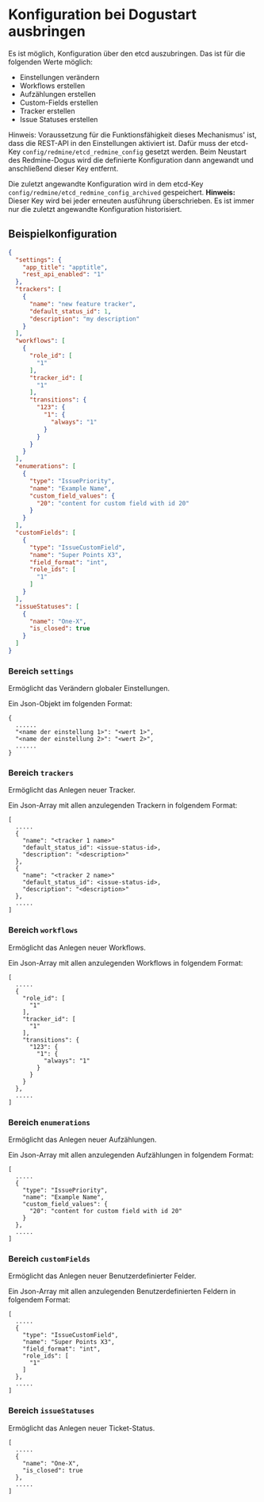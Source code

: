 # Konfiguration bei Dogustart ausbringen

Es ist möglich, Konfiguration über den etcd auszubringen. Das ist für die folgenden Werte möglich:

* Einstellungen verändern
* Workflows erstellen
* Aufzählungen erstellen
* Custom-Fields erstellen
* Tracker erstellen
* Issue Statuses erstellen

Hinweis: Voraussetzung für die Funktionsfähigkeit dieses Mechanismus' ist, dass die REST-API in den Einstellungen
aktiviert ist. Dafür muss der etcd-Key `config/redmine/etcd_redmine_config` gesetzt werden.
Beim Neustart des Redmine-Dogus wird die definierte Konfiguration dann angewandt und anschließend dieser Key entfernt.

Die zuletzt angewandte Konfiguration wird in dem etcd-Key `config/redmine/etcd_redmine_config_archived` gespeichert.
**Hinweis:** Dieser Key wird bei jeder erneuten ausführung überschrieben. Es ist immer nur die zuletzt angewandte 
Konfiguration historisiert.

## Beispielkonfiguration

```json
{
  "settings": {
    "app_title": "apptitle",
    "rest_api_enabled": "1"
  },
  "trackers": [
    {
      "name": "new feature tracker",
      "default_status_id": 1,
      "description": "my description"
    }
  ],
  "workflows": [
    {
      "role_id": [
        "1"
      ],
      "tracker_id": [
        "1"
      ],
      "transitions": {
        "123": {
          "1": {
            "always": "1"
          }
        }
      }
    }
  ],
  "enumerations": [
    {
      "type": "IssuePriority",
      "name": "Example Name",
      "custom_field_values": {
        "20": "content for custom field with id 20"
      }
    }
  ],
  "customFields": [
    {
      "type": "IssueCustomField",
      "name": "Super Points X3",
      "field_format": "int",
      "role_ids": [
        "1"
      ]
    }
  ],
  "issueStatuses": [
    {
      "name": "One-X",
      "is_closed": true
    }
  ]
}
```

### Bereich `settings`

Ermöglicht das Verändern globaler Einstellungen.

Ein Json-Objekt im folgenden Format:

```
{
  ......
  "<name der einstellung 1>": "<wert 1>",
  "<name der einstellung 2>": "<wert 2>",
  ......
}
```

### Bereich `trackers`

Ermöglicht das Anlegen neuer Tracker.

Ein Json-Array mit allen anzulegenden Trackern in folgendem Format:

```
[
  .....
  {
    "name": "<tracker 1 name>"
    "default_status_id": <issue-status-id>,
    "description": "<description>"
  },
  {
    "name": "<tracker 2 name>"
    "default_status_id": <issue-status-id>,
    "description": "<description>"
  },
  .....
]
```

### Bereich `workflows`

Ermöglicht das Anlegen neuer Workflows.

Ein Json-Array mit allen anzulegenden Workflows in folgendem Format:

```
[
  .....
  {
    "role_id": [
      "1"
    ],
    "tracker_id": [
      "1"
    ],
    "transitions": {
      "123": {
        "1": {
          "always": "1"
        }
      }
    }
  },
  .....
]
```

### Bereich `enumerations`

Ermöglicht das Anlegen neuer Aufzählungen.

Ein Json-Array mit allen anzulegenden Aufzählungen in folgendem Format:

```
[
  .....
  {
    "type": "IssuePriority",
    "name": "Example Name",
    "custom_field_values": {
      "20": "content for custom field with id 20"
    }
  },
  .....
]
```

### Bereich `customFields`

Ermöglicht das Anlegen neuer Benutzerdefinierter Felder.

Ein Json-Array mit allen anzulegenden Benutzerdefinierten Feldern in folgendem Format:

```
[
  .....
  {
    "type": "IssueCustomField",
    "name": "Super Points X3",
    "field_format": "int",
    "role_ids": [
      "1"
    ]
  },
  .....
]
```

### Bereich `issueStatuses`

Ermöglicht das Anlegen neuer Ticket-Status.

```
[ 
  .....
  {
    "name": "One-X",
    "is_closed": true
  },
  .....
]
```
